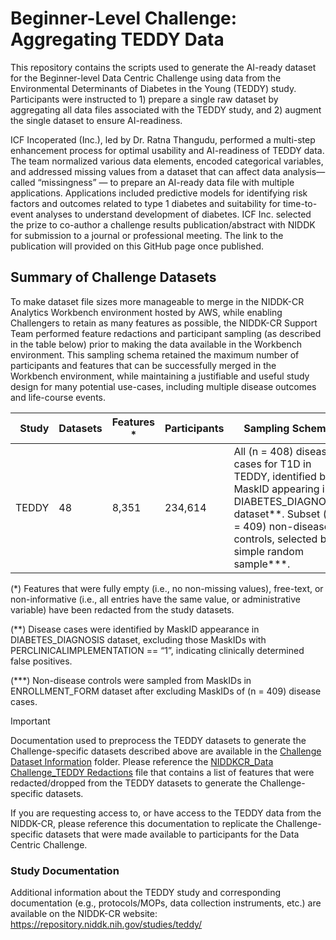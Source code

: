 # Beginner-Level Challenge: Aggregating TEDDY Data
This repository contains the scripts used to generate the AI-ready dataset for the Beginner-level Data Centric Challenge using data from the Environmental Determinants of Diabetes in the Young (TEDDY) study. Participants were instructed to 1) prepare a single raw dataset by aggregating all data files associated with the TEDDY study, and 2) augment the single dataset to ensure AI-readiness.

ICF Incoperated (Inc.), led by Dr. Ratna Thangudu, performed a multi-step enhancement process for optimal usability and AI-readiness of TEDDY data. The team normalized various data elements, encoded categorical variables, and addressed missing values from a dataset that can affect data analysis—called “missingness” — to prepare an AI-ready data file with multiple applications. Applications included predictive models for identifying risk factors and outcomes related to type 1 diabetes and suitability for time-to-event analyses to understand development of diabetes. ICF Inc. selected the prize to co-author a challenge results publication/abstract with NIDDK for submission to a journal or professional meeting. The link to the publication will provided on this GitHub page once published.

## Summary of Challenge Datasets
To make dataset file sizes more manageable to merge in the NIDDK-CR Analytics Workbench environment hosted by AWS, while enabling Challengers to retain as many features as possible, the NIDDK-CR Support Team performed feature redactions and participant sampling (as described in the table below) prior to making the data available in the Workbench environment. This sampling schema retained the maximum number of participants and features that can be successfully merged in the Workbench environment, while maintaining a justifiable and useful study design for many potential use-cases, including multiple disease outcomes and life-course events. 

| Study | Datasets |  Features *    |Participants| Sampling Schema |Data Dictionary |
|------:|----------|----------------|------------|-----------------|----------------|
|TEDDY|    48     |8,351            | 234,614    | All (n = 408) disease cases for T1D in TEDDY, identified by MaskID appearing in DIABETES_DIAGNOSIS dataset**. Subset (n = 409) non-disease controls, selected by simple random sample***.| [TEDDY_Data Challenge_Data Dictionary.pdf](https://repository.niddk.nih.gov/media/studies/teddy/TEDDY_Data_Challenge_Data_Dictionary.pdf)|

(*) Features that were fully empty (i.e., no non-missing values), free-text, or non-informative (i.e., all entries have the same value, or administrative variable) have been redacted from the study datasets.

(**) Disease cases were identified by MaskID appearance in DIABETES_DIAGNOSIS dataset, excluding those MaskIDs with PERCLINICALIMPLEMENTATION == “1”, indicating clinically determined false positives. 

(***) Non-disease controls were sampled from MaskIDs in ENROLLMENT_FORM dataset after excluding MaskIDs of (n = 409) disease cases.

> [!Important]
> Documentation used to preprocess the TEDDY datasets to generate the Challenge-specific datasets described above are available in the [Challenge Dataset Information](link) folder. Please reference the [NIDDKCR_Data Challenge_TEDDY Redactions](link) file that contains a list of features that were redacted/dropped from the TEDDY datasets to generate the Challenge-specific datasets.
>
> If you are requesting access to, or have access to the TEDDY data from the NIDDK-CR, please reference this documentation to replicate the Challenge-specific datasets that were made available to participants for the Data Centric Challenge.
> 
> ### Study Documentation
Additional information about the TEDDY study and corresponding documentation (e.g., protocols/MOPs, data collection instruments, etc.) are available on the NIDDK-CR website: https://repository.niddk.nih.gov/studies/teddy/


